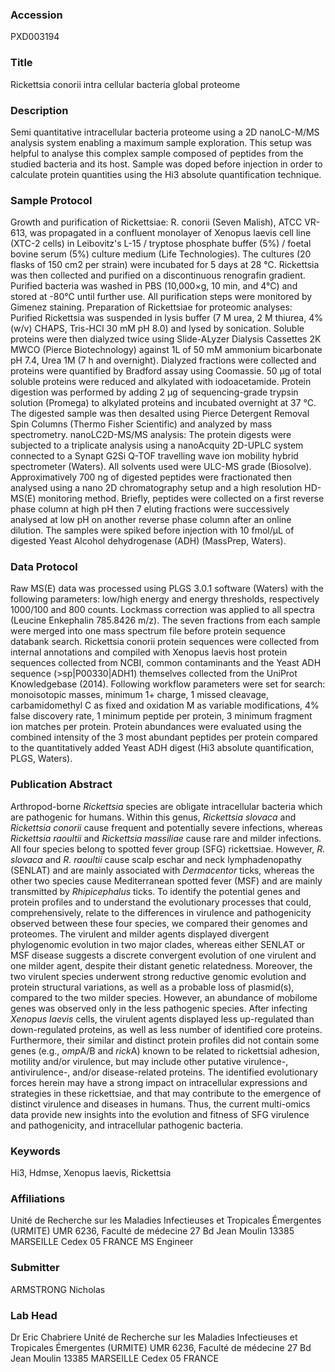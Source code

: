 ### Accession
PXD003194

### Title
Rickettsia conorii intra cellular bacteria global proteome

### Description
Semi quantitative intracellular bacteria proteome using a 2D nanoLC-M/MS analysis system enabling a maximum sample exploration. This setup was helpful to analyse this complex sample composed of peptides from the studied bacteria and its host. Sample was doped before injection in order to calculate protein quantities using the Hi3 absolute quantification technique.

### Sample Protocol
Growth and purification of Rickettsiae: R. conorii (Seven Malish), ATCC VR-613, was propagated in a confluent monolayer of Xenopus laevis cell line (XTC-2 cells) in Leibovitz's L-15 / tryptose phosphate buffer (5%) / foetal bovine serum (5%) culture medium (Life Technologies). The cultures (20 flasks of 150 cm2 per strain) were incubated for 5 days at 28 °C. Rickettsia was then collected and purified on a discontinuous renografin gradient. Purified bacteria was washed in PBS (10,000×g, 10 min, and 4°C) and stored at -80°C until further use. All purification steps were monitored by Gimenez staining.  Preparation of Rickettsiae for proteomic analyses: Purified Rickettsia was suspended in lysis buffer (7 M urea, 2 M thiurea, 4% (w/v) CHAPS, Tris-HCl 30 mM pH 8.0) and lysed by sonication. Soluble proteins were then dialyzed twice using Slide-ALyzer Dialysis Cassettes 2K MWCO (Pierce Biotechnology) against 1L of 50 mM ammonium bicarbonate pH 7.4, Urea 1M (7 h and overnight). Dialyzed fractions were collected and proteins were quantified by Bradford assay using Coomassie. 50 µg of total soluble proteins were reduced and alkylated with iodoacetamide. Protein digestion was performed by adding 2 µg of sequencing-grade trypsin solution (Promega) to alkylated proteins and incubated overnight at 37 °C. The digested sample was then desalted using Pierce Detergent Removal Spin Columns (Thermo Fisher Scientific) and analyzed by mass spectrometry.  nanoLC2D-MS/MS analysis: The protein digests were subjected to a triplicate analysis using a nanoAcquity 2D-UPLC system connected to a Synapt G2Si Q-TOF travelling wave ion mobility hybrid spectrometer (Waters). All solvents used were ULC-MS grade (Biosolve). Approximatively 700 ng of digested peptides were fractionated then analysed using a nano 2D chromatography setup and a high resolution HD-MS(E) monitoring method. Briefly, peptides were collected on a first reverse phase column at high pH then 7 eluting fractions were successively analysed at low pH on another reverse phase column after an online dilution. The samples were spiked before injection with 10 fmol/µL of digested Yeast Alcohol dehydrogenase (ADH) (MassPrep, Waters).

### Data Protocol
Raw MS(E) data was processed using PLGS 3.0.1 software (Waters) with the following parameters: low/high energy and energy thresholds, respectively 1000/100 and 800 counts. Lockmass correction was applied to all spectra (Leucine Enkephalin 785.8426 m/z). The seven fractions from each sample were merged into one mass spectrum file before protein sequence databank search. Rickettsia conorii protein sequences were collected from internal annotations and compiled with Xenopus laevis host protein sequences collected from NCBI, common contaminants and the Yeast ADH sequence (>sp|P00330|ADH1) themselves collected from the UniProt Knowledgebase (2014). Following workflow parameters were set for search: monoisotopic masses, minimum 1+ charge, 1 missed cleavage, carbamidomethyl C as fixed and oxidation M as variable modifications, 4% false discovery rate, 1 minimum peptide per protein, 3 minimum fragment ion matches per protein. Protein abundances were evaluated using the combined intensity of the 3 most abundant peptides per protein compared to the quantitatively added Yeast ADH digest (Hi3 absolute quantification, PLGS, Waters).

### Publication Abstract
Arthropod-borne <i>Rickettsia</i> species are obligate intracellular bacteria which are pathogenic for humans. Within this genus, <i>Rickettsia slovaca</i> and <i>Rickettsia conorii</i> cause frequent and potentially severe infections, whereas <i>Rickettsia raoultii</i> and <i>Rickettsia massiliae</i> cause rare and milder infections. All four species belong to spotted fever group (SFG) rickettsiae. However, <i>R. slovaca</i> and <i>R. raoultii</i> cause scalp eschar and neck lymphadenopathy (SENLAT) and are mainly associated with <i>Dermacentor</i> ticks, whereas the other two species cause Mediterranean spotted fever (MSF) and are mainly transmitted by <i>Rhipicephalus</i> ticks. To identify the potential genes and protein profiles and to understand the evolutionary processes that could, comprehensively, relate to the differences in virulence and pathogenicity observed between these four species, we compared their genomes and proteomes. The virulent and milder agents displayed divergent phylogenomic evolution in two major clades, whereas either SENLAT or MSF disease suggests a discrete convergent evolution of one virulent and one milder agent, despite their distant genetic relatedness. Moreover, the two virulent species underwent strong reductive genomic evolution and protein structural variations, as well as a probable loss of plasmid(s), compared to the two milder species. However, an abundance of mobilome genes was observed only in the less pathogenic species. After infecting <i>Xenopus laevis</i> cells, the virulent agents displayed less up-regulated than down-regulated proteins, as well as less number of identified core proteins. Furthermore, their similar and distinct protein profiles did not contain some genes (e.g., <i>omp</i>A/B and <i>rick</i>A) known to be related to rickettsial adhesion, motility and/or virulence, but may include other putative virulence-, antivirulence-, and/or disease-related proteins. The identified evolutionary forces herein may have a strong impact on intracellular expressions and strategies in these rickettsiae, and that may contribute to the emergence of distinct virulence and diseases in humans. Thus, the current multi-omics data provide new insights into the evolution and fitness of SFG virulence and pathogenicity, and intracellular pathogenic bacteria.

### Keywords
Hi3, Hdmse, Xenopus laevis, Rickettsia

### Affiliations
Unité de Recherche sur les Maladies Infectieuses et Tropicales Émergentes (URMITE) UMR 6236, Faculté de médecine 27 Bd Jean Moulin 13385 MARSEILLE Cedex 05 FRANCE
MS Engineer

### Submitter
ARMSTRONG Nicholas

### Lab Head
Dr Eric Chabriere
Unité de Recherche sur les Maladies Infectieuses et Tropicales Émergentes (URMITE) UMR 6236, Faculté de médecine 27 Bd Jean Moulin 13385 MARSEILLE Cedex 05 FRANCE


